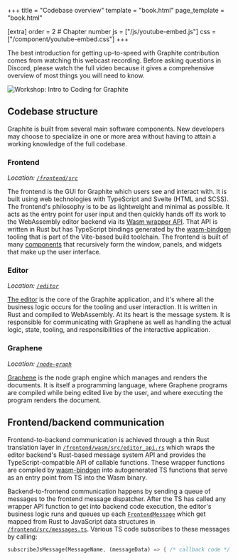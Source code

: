 +++
title = "Codebase overview"
template = "book.html"
page_template = "book.html"

[extra]
order = 2 # Chapter number
js = ["/js/youtube-embed.js"]
css = ["/component/youtube-embed.css"]
+++

The best introduction for getting up-to-speed with Graphite contribution comes from watching this webcast recording. Before asking questions in Discord, please watch the full video because it gives a comprehensive overview of most things you will need to know.

<div class="youtube-embed aspect-16x9">
	<img data-youtube-embed="vUzIeg8frh4" src="https://static.graphite.rs/content/volunteer/guide/workshop-intro-to-coding-for-graphite-youtube.avif" onerror="this.onerror = null; this.src = this.src.replace('.avif', '.png')" alt="Workshop: Intro to Coding for Graphite" />
</div>

<!-- ## Tech stack -->
<!-- - rustc: Compiler for node graph generics and custom nodes -->
<!-- - rust-gpu: Compiler backend to generate compute shaders from Rust source code -->
<!-- - wgpu: Portable graphics API for running compute shaders on desktop and web -->
<!-- - Tauri: lightweight desktop web UI shell while the backend runs natively (experimental) -->
<!-- - Vello: GPU-accelerated vector graphics renderer -->
<!-- - COSMIC Text: Text shaping and typesetting -->
<!-- - Wasmer or Wasmtime: Portable, sandboxed runtime for custom nodes -->
<!-- - Tokio: parallelized job execution in the node graph pipeline -->
<!-- - Xilem: High-performance native UI framework, to replace Tauri when ready -->

## Codebase structure

Graphite is built from several main software components. New developers may choose to specialize in one or more area without having to attain a working knowledge of the full codebase.

### Frontend

*Location: [`/frontend/src`](https://github.com/GraphiteEditor/Graphite/tree/master/frontend/src)*

The frontend is the GUI for Graphite which users see and interact with. It is built using web technologies with TypeScript and Svelte (HTML and SCSS). The frontend's philosophy is to be as lightweight and minimal as possible. It acts as the entry point for user input and then quickly hands off its work to the WebAssembly editor backend via its [Wasm wrapper API](https://github.com/GraphiteEditor/Graphite/tree/master/frontend/wasm). That API is written in Rust but has TypeScript bindings generated by the [wasm-bindgen](https://github.com/rustwasm/wasm-bindgen) tooling that is part of the Vite-based build toolchain. The frontend is built of many [components](https://github.com/GraphiteEditor/Graphite/tree/master/frontend/src/components) that recursively form the window, panels, and widgets that make up the user interface.

### Editor

*Location: [`/editor`](https://github.com/GraphiteEditor/Graphite/tree/master/editor)*

[The editor](./editor-structure) is the core of the Graphite application, and it's where all the business logic occurs for the tooling and user interaction. It is written in Rust and compiled to WebAssembly. At its heart is the message system. It is responsible for communicating with Graphene as well as handling the actual logic, state, tooling, and responsibilities of the interactive application.

### Graphene

*Location: [`/node-graph`](https://github.com/GraphiteEditor/Graphite/tree/master/node-graph)*

[Graphene](../graphene/) is the node graph engine which manages and renders the documents. It is itself a programming language, where Graphene programs are compiled while being edited live by the user, and where executing the program renders the document.

## Frontend/backend communication

Frontend-to-backend communication is achieved through a thin Rust translation layer in [`/frontend/wasm/src/editor_api.rs`](https://github.com/GraphiteEditor/Graphite/tree/master/frontend/wasm/src/editor_api.rs) which wraps the editor backend's Rust-based message system API and provides the TypeScript-compatible API of callable functions. These wrapper functions are compiled by [wasm-bindgen](https://github.com/rustwasm/wasm-bindgen) into autogenerated TS functions that serve as an entry point from TS into the Wasm binary.

Backend-to-frontend communication happens by sending a queue of messages to the frontend message dispatcher. After the TS has called any wrapper API function to get into backend code execution, the editor's business logic runs and queues up each [`FrontendMessage`](https://github.com/GraphiteEditor/Graphite/tree/master/editor/src/messages/frontend/frontend_message.rs) which get mapped from Rust to JavaScript data structures in [`/frontend/src/messages.ts`](https://github.com/GraphiteEditor/Graphite/tree/master/frontend/src/messages.ts). Various TS code subscribes to these messages by calling:

```rs
subscribeJsMessage(MessageName, (messageData) => { /* callback code */ });
```

